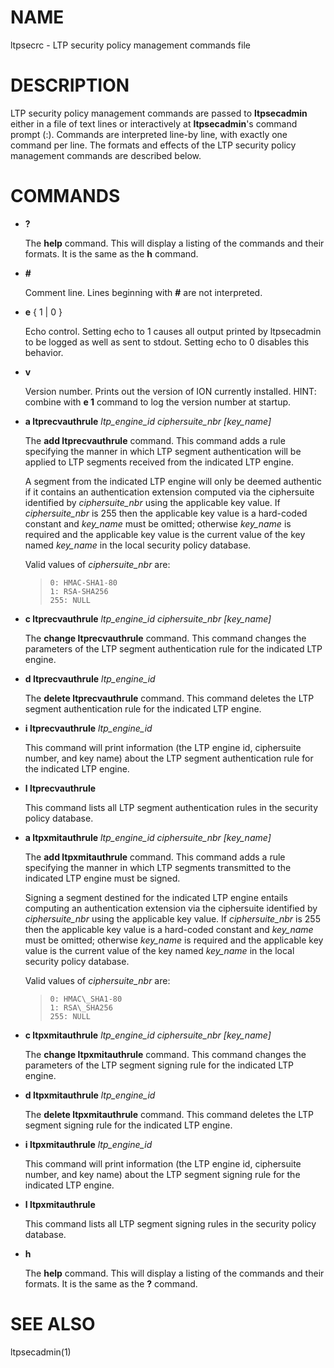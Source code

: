 # NAME

ltpsecrc - LTP security policy management commands file

# DESCRIPTION

LTP security policy management commands are passed to **ltpsecadmin** either
in a file of text lines or interactively at **ltpsecadmin**'s command prompt
(:).  Commands are interpreted line-by line, with exactly one command per
line.  The formats and effects of the LTP security policy management commands
are described below.

# COMMANDS

- **?**

    The **help** command.  This will display a listing of the commands and their
    formats.  It is the same as the **h** command.

- **#**

    Comment line.  Lines beginning with **#** are not interpreted.

- **e** { 1 | 0 }

    Echo control.  Setting echo to 1 causes all output printed by ltpsecadmin to
    be logged as well as sent to stdout.  Setting echo to 0 disables this behavior.

- **v** 

    Version number.  Prints out the version of ION currently installed.  HINT:
    combine with **e 1** command to log the version number at startup.

- **a ltprecvauthrule** _ltp\_engine\_id_ _ciphersuite\_nbr_ _\[key\_name\]_

    The **add ltprecvauthrule** command.  This command adds a rule specifying the
    manner in which LTP segment authentication will be applied to LTP segments
    received from the indicated LTP engine.

    A segment from the indicated LTP engine will only be deemed authentic if it
    contains an authentication extension computed via the ciphersuite identified
    by _ciphersuite\_nbr_ using the applicable key value.  If _ciphersuite\_nbr_
    is 255 then the applicable key value is a hard-coded constant and _key\_name_
    must be omitted; otherwise _key\_name_ is required and the applicable key
    value is the current value of the key named _key\_name_ in the local security
    policy database.

    Valid values of _ciphersuite\_nbr_ are:

    >     0: HMAC-SHA1-80
    >     1: RSA-SHA256
    >     255: NULL

- **c ltprecvauthrule** _ltp\_engine\_id_ _ciphersuite\_nbr_ _\[key\_name\]_

    The **change ltprecvauthrule** command.  This command changes the parameters
    of the LTP segment authentication rule for the indicated LTP engine. 

- **d ltprecvauthrule** _ltp\_engine\_id_

    The **delete ltprecvauthrule** command.  This command deletes the LTP segment
    authentication rule for the indicated LTP engine.

- **i ltprecvauthrule** _ltp\_engine\_id_

    This command will print information (the LTP engine id, ciphersuite
    number, and key name) about the LTP segment authentication rule for the
    indicated LTP engine.

- **l ltprecvauthrule**

    This command lists all LTP segment authentication rules in the security policy
    database.

- **a ltpxmitauthrule** _ltp\_engine\_id_ _ciphersuite\_nbr_ _\[key\_name\]_

    The **add ltpxmitauthrule** command.  This command adds a rule specifying the
    manner in which LTP segments transmitted to the indicated LTP engine must be
    signed.

    Signing a segment destined for the indicated LTP engine entails computing an
    authentication extension via the ciphersuite identified by _ciphersuite\_nbr_
    using the applicable key value.  If _ciphersuite\_nbr_ is 255 then the
    applicable key value is a hard-coded constant and _key\_name_ must be
    omitted; otherwise _key\_name_ is required and the applicable key
    value is the current value of the key named _key\_name_ in the local security
    policy database.

    Valid values of _ciphersuite\_nbr_ are:

    >     0: HMAC\_SHA1-80
    >     1: RSA\_SHA256
    >     255: NULL

- **c ltpxmitauthrule** _ltp\_engine\_id_ _ciphersuite\_nbr_ _\[key\_name\]_

    The **change ltpxmitauthrule** command.  This command changes the parameters
    of the LTP segment signing rule for the indicated LTP engine. 

- **d ltpxmitauthrule** _ltp\_engine\_id_

    The **delete ltpxmitauthrule** command.  This command deletes the LTP segment
    signing rule for the indicated LTP engine.

- **i ltpxmitauthrule** _ltp\_engine\_id_

    This command will print information (the LTP engine id, ciphersuite
    number, and key name) about the LTP segment signing rule for the indicated
    LTP engine.

- **l ltpxmitauthrule**

    This command lists all LTP segment signing rules in the security policy
    database.

- **h**

    The **help** command.  This will display a listing of the commands and their
    formats.  It is the same as the **?** command.

# SEE ALSO

ltpsecadmin(1)
